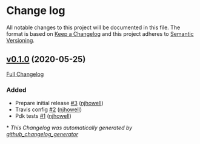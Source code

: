 # Change log

All notable changes to this project will be documented in this file. The format is based on [Keep a Changelog](http://keepachangelog.com/en/1.0.0/) and this project adheres to [Semantic Versioning](http://semver.org).

## [v0.1.0](https://github.com/njhowell/puppet-foldingathome/tree/v0.1.0) (2020-05-25)

[Full Changelog](https://github.com/njhowell/puppet-foldingathome/compare/34799c8e620944a748923cf58c4a11917339f236...v0.1.0)

### Added

- Prepare initial release [\#3](https://github.com/njhowell/puppet-foldingathome/pull/3) ([njhowell](https://github.com/njhowell))
- Travis config [\#2](https://github.com/njhowell/puppet-foldingathome/pull/2) ([njhowell](https://github.com/njhowell))
- Pdk tests [\#1](https://github.com/njhowell/puppet-foldingathome/pull/1) ([njhowell](https://github.com/njhowell))



\* *This Changelog was automatically generated by [github_changelog_generator](https://github.com/skywinder/Github-Changelog-Generator)*
